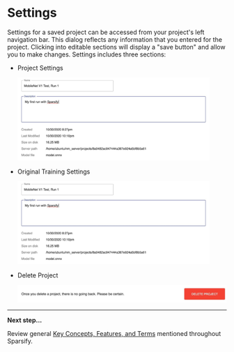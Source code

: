 # Settings

Settings for a saved project can be accessed from your project's left navigation bar. This dialog reflects any information that you entered for the project. Clicking into editable sections will display a "save button" and allow you to make changes. Settings includes three sections:

- Project Settings

    <kbd><img src="images/image_63.jpg" alt="(Project settings)" width="440" height="190" /></kbd>

- Original Training Settings

    <kbd><img src="images/image_63.jpg" alt="(Original training settings)" width="440" height="190" /></kbd>

- Delete Project

    <kbd><img src="images/image_65.jpg" alt="(Delete project)" width="500" height="40" /></kbd>

---
**Next step...**

Review general [Key Concepts, Features, and Terms](08-key-terms.md) mentioned throughout Sparsify.
